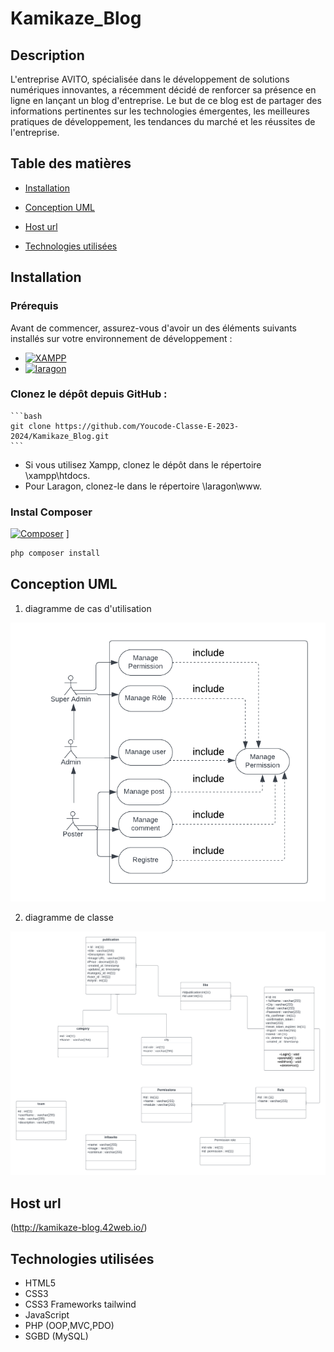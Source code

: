 # Kamikaze_Blog

## Description

L'entreprise AVITO, spécialisée dans le développement de solutions numériques innovantes, a récemment décidé de renforcer sa présence en ligne en lançant un blog d'entreprise. Le but de ce blog est de partager des informations pertinentes sur les technologies émergentes, les meilleures pratiques de développement, les tendances du marché et les réussites de l'entreprise.

##  Table des matières

- [Installation](#installation)

- [Conception UML](#Conception-UML)
- [Host url](#cHost-url)
- [Technologies utilisées](#technologies-utilisées)


## Installation
 ### Prérequis

Avant de commencer, assurez-vous d'avoir un des éléments suivants installés sur votre environnement de développement :

 - [![XAMPP](https://upload.wikimedia.org/wikipedia/commons/thumb/0/03/Xampp_logo.svg/1024px-Xampp_logo.svg.png)](https://www.apachefriends.org/fr/index.html) 
 - [![laragon](https://miro.medium.com/v2/resize:fit:948/0*s4MoRa7VwTm4Ubok.jpg)](https://laragon.org/download/index.html)


### Clonez le dépôt depuis GitHub :

    ```bash
    git clone https://github.com/Youcode-Classe-E-2023-2024/Kamikaze_Blog.git
    ```

 - Si vous utilisez Xampp, clonez le dépôt dans le répertoire \xampp\htdocs\.
 - Pour Laragon, clonez-le dans le répertoire \laragon\www\.
 
### Instal Composer 
 [![Composer](https://blog.lecacheur.com/wp-content/uploads/2015/12/composer.png)](https://getcomposer.org/) ]
   ```bash
   php composer install
   ```






## Conception UML


1. diagramme de cas d'utilisation

 ![diagramme de cas d'utilisation](/uml/diagramme-de-cas-d-utilisation.png)

2. diagramme de classe 

 ![diagramme de classe](/uml/diagramme-de-classe.png)


## Host url
(http://kamikaze-blog.42web.io/)
## Technologies utilisées


- HTML5
- CSS3
- CSS3 Frameworks tailwind
- JavaScript 
- PHP (OOP,MVC,PDO)
- SGBD (MySQL)

